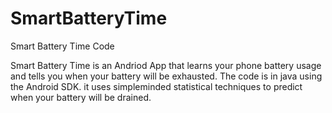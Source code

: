SmartBatteryTime
================

Smart Battery Time Code


Smart Battery Time is an Andriod App that learns your phone battery usage and tells you when your battery will be exhausted.
The code is in java using the Android SDK.
it uses simpleminded statistical techniques to predict when your battery will be drained.
